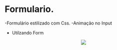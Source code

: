 # Formulario.
-Formulário estilizado com Css.
-Animação  no Input
- Utilzando Form
<div align="center">
<img src="https://user-images.githubusercontent.com/118133517/209180680-dd973889-adfe-4a89-9f2f-a519b722d1af.png"/>
</div>
